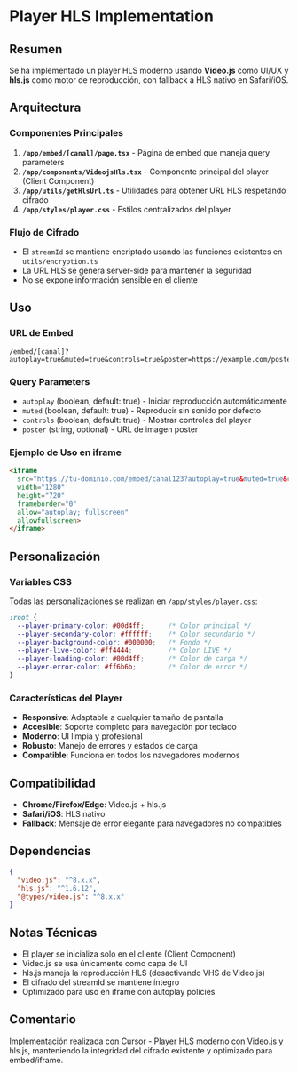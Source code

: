 # Player HLS Implementation

## Resumen

Se ha implementado un player HLS moderno usando **Video.js** como UI/UX y **hls.js** como motor de reproducción, con fallback a HLS nativo en Safari/iOS.

## Arquitectura

### Componentes Principales

1. **`/app/embed/[canal]/page.tsx`** - Página de embed que maneja query parameters
2. **`/app/components/VideojsHls.tsx`** - Componente principal del player (Client Component)
3. **`/app/utils/getHlsUrl.ts`** - Utilidades para obtener URL HLS respetando cifrado
4. **`/app/styles/player.css`** - Estilos centralizados del player

### Flujo de Cifrado

- El `streamId` se mantiene encriptado usando las funciones existentes en `utils/encryption.ts`
- La URL HLS se genera server-side para mantener la seguridad
- No se expone información sensible en el cliente

## Uso

### URL de Embed

```
/embed/[canal]?autoplay=true&muted=true&controls=true&poster=https://example.com/poster.jpg
```

### Query Parameters

- `autoplay` (boolean, default: true) - Iniciar reproducción automáticamente
- `muted` (boolean, default: true) - Reproducir sin sonido por defecto
- `controls` (boolean, default: true) - Mostrar controles del player
- `poster` (string, optional) - URL de imagen poster

### Ejemplo de Uso en iframe

```html
<iframe 
  src="https://tu-dominio.com/embed/canal123?autoplay=true&muted=true&controls=true"
  width="1280" 
  height="720"
  frameborder="0"
  allow="autoplay; fullscreen"
  allowfullscreen>
</iframe>
```

## Personalización

### Variables CSS

Todas las personalizaciones se realizan en `/app/styles/player.css`:

```css
:root {
  --player-primary-color: #00d4ff;      /* Color principal */
  --player-secondary-color: #ffffff;    /* Color secundario */
  --player-background-color: #000000;   /* Fondo */
  --player-live-color: #ff4444;         /* Color LIVE */
  --player-loading-color: #00d4ff;      /* Color de carga */
  --player-error-color: #ff6b6b;        /* Color de error */
}
```

### Características del Player

- **Responsive**: Adaptable a cualquier tamaño de pantalla
- **Accesible**: Soporte completo para navegación por teclado
- **Moderno**: UI limpia y profesional
- **Robusto**: Manejo de errores y estados de carga
- **Compatible**: Funciona en todos los navegadores modernos

## Compatibilidad

- **Chrome/Firefox/Edge**: Video.js + hls.js
- **Safari/iOS**: HLS nativo
- **Fallback**: Mensaje de error elegante para navegadores no compatibles

## Dependencias

```json
{
  "video.js": "^8.x.x",
  "hls.js": "^1.6.12",
  "@types/video.js": "^8.x.x"
}
```

## Notas Técnicas

- El player se inicializa solo en el cliente (Client Component)
- Video.js se usa únicamente como capa de UI
- hls.js maneja la reproducción HLS (desactivando VHS de Video.js)
- El cifrado del streamId se mantiene íntegro
- Optimizado para uso en iframe con autoplay policies

## Comentario

Implementación realizada con Cursor - Player HLS moderno con Video.js y hls.js, manteniendo la integridad del cifrado existente y optimizado para embed/iframe.
